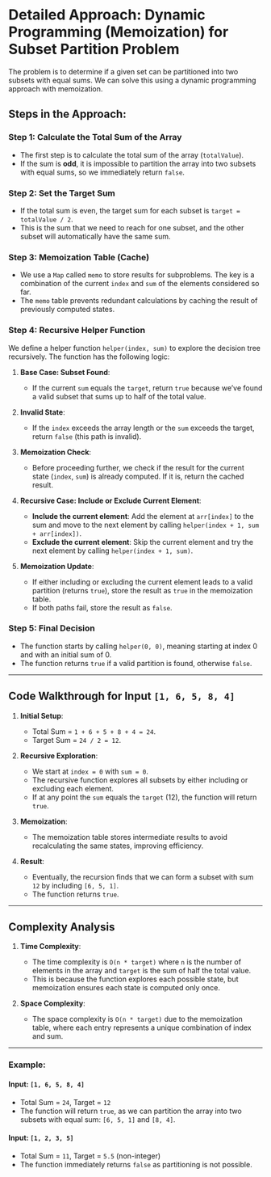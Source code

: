 # Detailed Approach: Dynamic Programming (Memoization) for Subset Partition Problem

The problem is to determine if a given set can be partitioned into two subsets with equal sums. We can solve this using a dynamic programming approach with memoization.

## Steps in the Approach:

### Step 1: **Calculate the Total Sum of the Array**

- The first step is to calculate the total sum of the array (`totalValue`).
- If the sum is **odd**, it is impossible to partition the array into two subsets with equal sums, so we immediately return `false`.

### Step 2: **Set the Target Sum**

- If the total sum is even, the target sum for each subset is `target = totalValue / 2`.
- This is the sum that we need to reach for one subset, and the other subset will automatically have the same sum.

### Step 3: **Memoization Table (Cache)**

- We use a `Map` called `memo` to store results for subproblems. The key is a combination of the current `index` and `sum` of the elements considered so far.
- The `memo` table prevents redundant calculations by caching the result of previously computed states.

### Step 4: **Recursive Helper Function**

We define a helper function `helper(index, sum)` to explore the decision tree recursively. The function has the following logic:

1. **Base Case: Subset Found**:

   - If the current `sum` equals the `target`, return `true` because we’ve found a valid subset that sums up to half of the total value.

2. **Invalid State**:

   - If the `index` exceeds the array length or the `sum` exceeds the target, return `false` (this path is invalid).

3. **Memoization Check**:

   - Before proceeding further, we check if the result for the current state (`index`, `sum`) is already computed. If it is, return the cached result.

4. **Recursive Case: Include or Exclude Current Element**:

   - **Include the current element**: Add the element at `arr[index]` to the sum and move to the next element by calling `helper(index + 1, sum + arr[index])`.
   - **Exclude the current element**: Skip the current element and try the next element by calling `helper(index + 1, sum)`.

5. **Memoization Update**:
   - If either including or excluding the current element leads to a valid partition (returns `true`), store the result as `true` in the memoization table.
   - If both paths fail, store the result as `false`.

### Step 5: **Final Decision**

- The function starts by calling `helper(0, 0)`, meaning starting at index 0 and with an initial sum of 0.
- The function returns `true` if a valid partition is found, otherwise `false`.

---

## Code Walkthrough for Input `[1, 6, 5, 8, 4]`

1. **Initial Setup**:

   - Total Sum = `1 + 6 + 5 + 8 + 4 = 24`.
   - Target Sum = `24 / 2 = 12`.

2. **Recursive Exploration**:

   - We start at `index = 0` with `sum = 0`.
   - The recursive function explores all subsets by either including or excluding each element.
   - If at any point the `sum` equals the `target` (12), the function will return `true`.

3. **Memoization**:

   - The memoization table stores intermediate results to avoid recalculating the same states, improving efficiency.

4. **Result**:
   - Eventually, the recursion finds that we can form a subset with sum `12` by including `[6, 5, 1]`.
   - The function returns `true`.

---

## Complexity Analysis

1. **Time Complexity**:

   - The time complexity is `O(n * target)` where `n` is the number of elements in the array and `target` is the sum of half the total value.
   - This is because the function explores each possible state, but memoization ensures each state is computed only once.

2. **Space Complexity**:
   - The space complexity is `O(n * target)` due to the memoization table, where each entry represents a unique combination of index and sum.

---

### Example:

#### Input: `[1, 6, 5, 8, 4]`

- Total Sum = `24`, Target = `12`
- The function will return `true`, as we can partition the array into two subsets with equal sum: `[6, 5, 1]` and `[8, 4]`.

#### Input: `[1, 2, 3, 5]`

- Total Sum = `11`, Target = `5.5` (non-integer)
- The function immediately returns `false` as partitioning is not possible.
